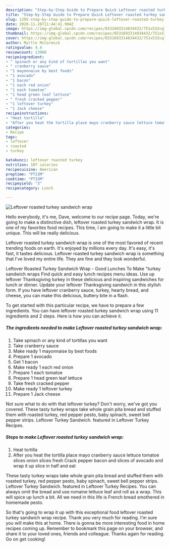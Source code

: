 ```yaml
---
description: "Step-by-Step Guide to Prepare Quick Leftover roasted turkey sandwich wrap"
title: "Step-by-Step Guide to Prepare Quick Leftover roasted turkey sandwich wrap"
slug: 1295-step-by-step-guide-to-prepare-quick-leftover-roasted-turkey-sandwich-wrap
date: 2020-11-26T11:44:41.994Z
image: https://img-global.cpcdn.com/recipes/6531693314834432/751x532cq70/leftover-roasted-turkey-sandwich-wrap-recipe-main-photo.jpg
thumbnail: https://img-global.cpcdn.com/recipes/6531693314834432/751x532cq70/leftover-roasted-turkey-sandwich-wrap-recipe-main-photo.jpg
cover: https://img-global.cpcdn.com/recipes/6531693314834432/751x532cq70/leftover-roasted-turkey-sandwich-wrap-recipe-main-photo.jpg
author: Myrtle McCormick
ratingvalue: 4.4
reviewcount: 13960
recipeingredient:
- " spinach or any kind of tortillas you want"
- " cranberry sauce"
- "1 mayonnaise by best foods"
- "1 avocado"
- "1 bacon"
- "1 each red onion"
- "1 each tomatoe"
- "1 head green leaf lettuce"
- " fresh cracked pepper"
- "1 leftover turkey"
- "1 Jack cheese"
recipeinstructions:
- "Heat tortilla"
- "After you heat the tortilla place mayo cranberry sauce lettuce tomatoe slices onion slices fresh Crack pepper bacon and slices of avocado and wrap it up slice in half and eat"
categories:
- Recipe
tags:
- leftover
- roasted
- turkey

katakunci: leftover roasted turkey 
nutrition: 107 calories
recipecuisine: American
preptime: "PT13M"
cooktime: "PT33M"
recipeyield: "3"
recipecategory: Lunch

---
```



![Leftover roasted turkey sandwich wrap](https://img-global.cpcdn.com/recipes/6531693314834432/751x532cq70/leftover-roasted-turkey-sandwich-wrap-recipe-main-photo.jpg)

Hello everybody, it's me, Dave, welcome to our recipe page. Today, we're going to make a distinctive dish, leftover roasted turkey sandwich wrap. It is one of my favorites food recipes. This time, I am going to make it a little bit unique. This will be really delicious.

Leftover roasted turkey sandwich wrap is one of the most favored of recent trending foods on earth. It's enjoyed by millions every day. It's easy, it's fast, it tastes delicious. Leftover roasted turkey sandwich wrap is something that I've loved my entire life. They are fine and they look wonderful.

Leftover Roasted Turkey Sandwich Wrap - Good Lunches To Make &#34;turkey sandwich wraps Find quick and easy lunch recipes menu ideas. Use up leftover Thanksgiving turkey in these delicious and inspiring sandwiches for lunch or dinner. Update your leftover Thanksgiving sandwich in this stylish form. If you have leftover cranberry sauce, turkey, hearty bread, and cheese, you can make this delicious, buttery bite in a flash.


To get started with this particular recipe, we have to prepare a few ingredients. You can have leftover roasted turkey sandwich wrap using 11 ingredients and 2 steps. Here is how you can achieve it.

<!--inarticleads1-->

##### The ingredients needed to make Leftover roasted turkey sandwich wrap:

1. Take  spinach or any kind of tortillas you want
1. Take  cranberry sauce
1. Make ready 1 mayonnaise by best foods
1. Prepare 1 avocado
1. Get 1 bacon
1. Make ready 1 each red onion
1. Prepare 1 each tomatoe
1. Prepare 1 head green leaf lettuce
1. Take  fresh cracked pepper
1. Make ready 1 leftover turkey
1. Prepare 1 Jack cheese


Not sure what to do with that leftover turkey? Don&#39;t worry, we&#39;ve got you covered. These tasty turkey wraps take whole grain pita bread and stuffed them with roasted turkey, red pepper pesto, baby spinach, sweet bell pepper strips. Leftover Turkey Sandwich. featured in Leftover Turkey Recipes. 

<!--inarticleads2-->

##### Steps to make Leftover roasted turkey sandwich wrap:

1. Heat tortilla
1. After you heat the tortilla place mayo cranberry sauce lettuce tomatoe slices onion slices fresh Crack pepper bacon and slices of avocado and wrap it up slice in half and eat


These tasty turkey wraps take whole grain pita bread and stuffed them with roasted turkey, red pepper pesto, baby spinach, sweet bell pepper strips. Leftover Turkey Sandwich. featured in Leftover Turkey Recipes. You can always omit the bread and use romaine lettuce leaf and roll as a wrap. This will spice up lunch a bit. All we need in this life is French bread smothered in homemade pesto. 

So that's going to wrap it up with this exceptional food leftover roasted turkey sandwich wrap recipe. Thank you very much for reading. I'm sure you will make this at home. There is gonna be more interesting food in home recipes coming up. Remember to bookmark this page on your browser, and share it to your loved ones, friends and colleague. Thanks again for reading. Go on get cooking!

